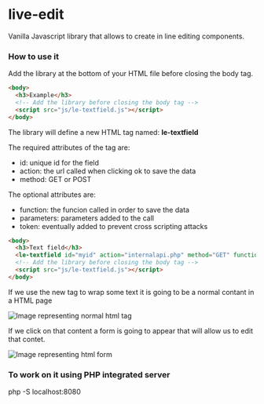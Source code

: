 # live-edit
 
Vanilla Javascript library that allows to create in line editing components.

### How to use it

Add the library at the bottom of your HTML file before closing the body tag.


```html
<body>
  <h3>Example</h3>
  <!-- Add the library before closing the body tag -->
  <script src="js/le-textfield.js"></script>
</body>
```

The library will define a new HTML tag named: **le-textfield**

The required attributes of the tag are:

* id: unique id for the field
* action: the url called when clicking ok to save the data
* method: GET or POST

The optional attributes are:

* function: the funcion called in order to save the data
* parameters: parameters added to the call
* token: eventually added to prevent cross scripting attacks

```html
<body>
  <h3>Text field</h3>
  <le-textfield id="myid" action="internalapi.php" method="GET" function="renewthing" parameters="par1=1&par2=accent" token="mytokenhere">My content goes here</le-textfield>
  <!-- Add the library before closing the body tag -->
  <script src="js/le-textfield.js"></script>
</body>
```

If we use the new tag to wrap some text it is going to be a normal contant in a HTML page

![Image representing normal html tag](https://github.com/fabiomattei/live-edit/blob/readme/fieldclosed.png?raw=true)

If we click on that content a form is going to appear that will allow us to edit that contet.

![Image representing html form](https://github.com/fabiomattei/live-edit/blob/readme/fieldopen.png?raw=true)


### To work on it using PHP integrated server

php -S localhost:8080


